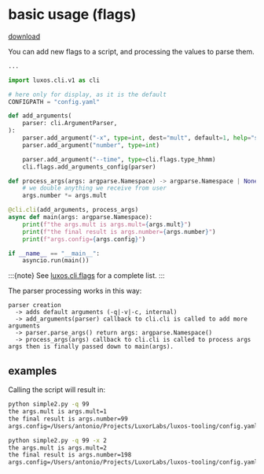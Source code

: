 # basic usage (flags)
[download](_static/simple2.py)

You can add new flags to a script, and processing the values to parse them.

```python
...

import luxos.cli.v1 as cli

# here only for display, as it is the default
CONFIGPATH = "config.yaml"

def add_arguments(
    parser: cli.ArgumentParser,
):
    parser.add_argument("-x", type=int, dest="mult", default=1, help="set the x flag")
    parser.add_argument("number", type=int)

    parser.add_argument("--time", type=cli.flags.type_hhmm)
    cli.flags.add_arguments_config(parser)

def process_args(args: argparse.Namespace) -> argparse.Namespace | None:
    # we double anything we receive from user
    args.number *= args.mult

@cli.cli(add_arguments, process_args)
async def main(args: argparse.Namespace):
    print(f"the args.mult is args.mult={args.mult}")
    print(f"the final result is args.number={args.number}")
    print(f"args.config={args.config}")

if __name__ == "__main__":
    asyncio.run(main())

```

:::{note}
See [luxos.cli.flags](luxos.cli.flags) for a complete list.
:::

The parser processing works in this way:
```
parser creation
  -> adds default arguments (-q|-v|-c, internal)
  -> add_arguments(parser) callback to cli.cli is called to add more arguments
  -> parser.parse_args() return args: argparse.Namespace()
  -> process_args(args) callback to cli.cli is called to process args
args then is finally passed down to main(args).  
```


## examples

Calling the script will result in:
```bash
python simple2.py -q 99
the args.mult is args.mult=1
the final result is args.number=99
args.config=/Users/antonio/Projects/LuxorLabs/luxos-tooling/config.yaml
```

```bash
python simple2.py -q 99 -x 2
the args.mult is args.mult=2
the final result is args.number=198
args.config=/Users/antonio/Projects/LuxorLabs/luxos-tooling/config.yaml
```



